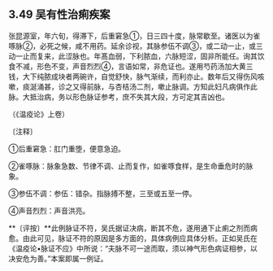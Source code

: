 ## 3.49 吴有性治痢疾案

张昆源室，年六旬，得滞下，后重窘急①，日三四十度，脉常歇至。诸医以为雀啄脉②，必死之候，咸不用药。延余诊视，其脉参伍不调③，或二动一止，或三动一止而复来，此涩脉也。年髙血弱，下利脓血，六脉短涩，固非所能任。询其饮食不减，形色不变，声音烈烈④，言语如常，非危证也。遂用芍药汤加大黄三钱，大下纯脓成块者两碗许，自觉舒快，脉气渐续，而利亦止。数年后又得伤风咳嗽，痰涎涌甚，诊之又得前脉，与杏桔汤二剂，嗽止脉调。方知此妇凡病俱作此脉。大抵治病，务以形色脉证参考，庶不失其大段，方可定其吉凶也。

（《温疫论》上卷）

〔注释〕

①后重窘急：肛门重堕，便意急迫。

②雀啄脉：脉象急数、节律不调、止而复作，如雀啄食样，是生命垂危时的脉象。

③参伍不调：参伍：错杂。指脉搏不整，三至或五至一停。

④声音烈烈：声音洪亮。

**〔评按〕**此例脉证不符，吴氏据证决病，断其不危，遂用通下止痢之剂而病愈。由此可见，脉证不符的原因是多方面的，具体病例应具体分析。正如吴氏在《温疫论•脉证不应》中所说：“夫脉不可一途而取，须以神气形色病证相参，以决安危为善。”本案即属一例证。
